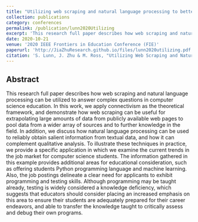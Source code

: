 ```yaml
---
title: "Utilizing web scraping and natural language processing to better inform pedagogical practice"
collection: publications
category: conferences
permalink: /publication/lunn2020Utilizing
excerpt: 'This research full paper describes how web scraping and natural language processing can be utilized to answer complex questions in computer science education.'
date: 2020-10-21
venue: '2020 IEEE Frontiers in Education Conference (FIE)'
paperurl: 'http://JiaZhuResearch.github.io/files/lunn2020utilizing.pdf'
citation: 'S. Lunn, J. Zhu & M. Ross, "Utilizing Web Scraping and Natural Language Processing to Better Inform Pedagogical Practice," 2020 IEEE Frontiers in Education Conference (FIE), Uppsala, Sweden, 2020, pp. 1-9, doi: 10.1109/FIE44824.2020.9274270.'
---
```


Abstract
---
This research full paper describes how web scraping and natural language processing can be utilized to answer complex questions in computer science education. In this work, we apply connectivism as the theoretical framework, and demonstrate how web scraping can be useful for extrapolating large amounts of data from publicly available web pages to pool data from a wider array of sources and to further knowledge in the field. In addition, we discuss how natural language processing can be used to reliably obtain salient information from textual data, and how it can complement qualitative analysis. To illustrate these techniques in practice, we provide a specific application in which we examine the current trends in the job market for computer science students. The information gathered in this example provides additional areas for educational consideration, such as offering students Python programming language and machine learning. Also, the job postings delineate a clear need for applicants to exhibit programming and testing skills. Although programming may be taught already, testing is widely considered a knowledge deficiency, which suggests that educators should consider placing an increased emphasis on this area to ensure their students are adequately prepared for their career endeavors, and able to transfer the knowledge taught to critically assess and debug their own programs.
